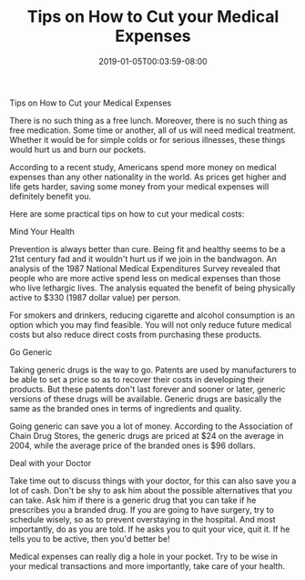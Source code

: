 ﻿---
title: "Tips on How to Cut your Medical Expenses"
date: 2019-01-05T00:03:59-08:00
description: "Family Budget Tips for Web Success"
featured_image: "/images/Family Budget.jpg"
tags: ["Family Budget"]
---

Tips on How to Cut your Medical Expenses

There is no such thing as a free lunch. Moreover, there is no such thing as free medication. Some time or another, all of us will need medical treatment. Whether it would be for simple colds or for serious illnesses, these things would hurt us and burn our pockets.

According to a recent study, Americans spend more money on medical expenses than any other nationality in the world. As prices get higher and life gets harder, saving some money from your medical expenses will definitely benefit you.

Here are some practical tips on how to cut your medical costs: 

Mind Your Health

Prevention is always better than cure. Being fit and healthy seems to be a 21st century fad and it wouldn't hurt us if we join in the bandwagon. An analysis of the 1987 National Medical Expenditures Survey revealed that people who are more active spend less on medical expenses than those who live lethargic lives. The analysis equated the benefit of being physically active to $330 (1987 dollar value) per person. 

For smokers and drinkers, reducing cigarette and alcohol consumption is an option which you may find feasible. You will not only reduce future medical costs but also reduce direct costs from purchasing these products.

Go Generic

Taking generic drugs is the way to go. Patents are used by manufacturers to be able to set a price so as to recover their costs in developing their products. But these patents don't last forever and sooner or later, generic versions of these drugs will be available. Generic drugs are basically the same as the branded ones in terms of ingredients and quality.

Going generic can save you a lot of money. According to the Association of Chain Drug Stores, the generic drugs are priced at $24 on the average in 2004, while the average price of the branded ones is $96 dollars.

Deal with your Doctor

Take time out to discuss things with your doctor, for this can also save you a lot of cash. Don't be shy to ask him about the possible alternatives that you can take. Ask him if there is a generic drug that you can take if he prescribes you a branded drug. If you are going to have surgery, try to schedule wisely, so as to prevent overstaying in the hospital. And most importantly, do as you are told. If he asks you to quit your vice, quit it. If he tells you to be active, then you'd better be!

Medical expenses can really dig a hole in your pocket. Try to be wise in your medical transactions and more importantly, take care of your health.

 

